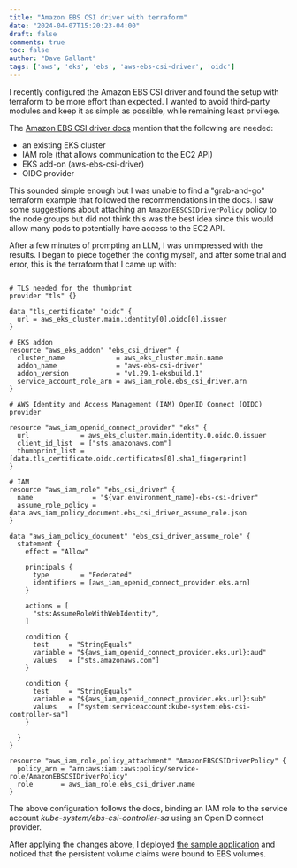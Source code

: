 ```yaml
---
title: "Amazon EBS CSI driver with terraform"
date: "2024-04-07T15:20:23-04:00"
draft: false
comments: true
toc: false
author: "Dave Gallant"
tags: ['aws', 'eks', 'ebs', 'aws-ebs-csi-driver', 'oidc']
---
```


I recently configured the Amazon EBS CSI driver and found the setup with terraform to be more effort than expected. I wanted to avoid third-party modules and keep it as simple as possible, while remaining least privilege.

<!--more-->

The [Amazon EBS CSI driver docs](https://docs.aws.amazon.com/eks/latest/userguide/ebs-csi.html) mention that the following are needed:
- an existing EKS cluster
- IAM role (that allows communication to the EC2 API)
- EKS add-on (aws-ebs-csi-driver)
- OIDC provider

This sounded simple enough but I was unable to find a "grab-and-go" terraform example that followed the recommendations in the docs. I saw some suggestions about attaching an `AmazonEBSCSIDriverPolicy` policy to the node groups but did not think this was the best idea since this would allow many pods to potentially have access to the EC2 API.

After a few minutes of prompting an LLM, I was unimpressed with the results. I began to piece together the config myself, and after some trial and error, this is the terraform that I came up with:

```hcl

# TLS needed for the thumbprint
provider "tls" {}

data "tls_certificate" "oidc" {
  url = aws_eks_cluster.main.identity[0].oidc[0].issuer
}

# EKS addon
resource "aws_eks_addon" "ebs_csi_driver" {
  cluster_name             = aws_eks_cluster.main.name
  addon_name               = "aws-ebs-csi-driver"
  addon_version            = "v1.29.1-eksbuild.1"
  service_account_role_arn = aws_iam_role.ebs_csi_driver.arn
}

# AWS Identity and Access Management (IAM) OpenID Connect (OIDC) provider

resource "aws_iam_openid_connect_provider" "eks" {
  url             = aws_eks_cluster.main.identity.0.oidc.0.issuer
  client_id_list  = ["sts.amazonaws.com"]
  thumbprint_list = [data.tls_certificate.oidc.certificates[0].sha1_fingerprint]
}

# IAM
resource "aws_iam_role" "ebs_csi_driver" {
  name               = "${var.environment_name}-ebs-csi-driver"
  assume_role_policy = data.aws_iam_policy_document.ebs_csi_driver_assume_role.json
}

data "aws_iam_policy_document" "ebs_csi_driver_assume_role" {
  statement {
    effect = "Allow"

    principals {
      type        = "Federated"
      identifiers = [aws_iam_openid_connect_provider.eks.arn]
    }

    actions = [
      "sts:AssumeRoleWithWebIdentity",
    ]

    condition {
      test     = "StringEquals"
      variable = "${aws_iam_openid_connect_provider.eks.url}:aud"
      values   = ["sts.amazonaws.com"]
    }

    condition {
      test     = "StringEquals"
      variable = "${aws_iam_openid_connect_provider.eks.url}:sub"
      values   = ["system:serviceaccount:kube-system:ebs-csi-controller-sa"]
    }

  }
}

resource "aws_iam_role_policy_attachment" "AmazonEBSCSIDriverPolicy" {
  policy_arn = "arn:aws:iam::aws:policy/service-role/AmazonEBSCSIDriverPolicy"
  role       = aws_iam_role.ebs_csi_driver.name
}
```

The above configuration follows the docs, binding an IAM role to the service account _kube-system/ebs-csi-controller-sa_ using an OpenID connect provider.

After applying the changes above, I deployed [the sample application](https://docs.aws.amazon.com/eks/latest/userguide/ebs-sample-app.html) and noticed that the persistent volume claims were bound to EBS volumes.
